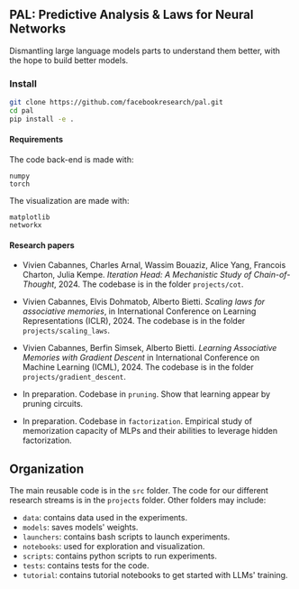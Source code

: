 ## PAL: Predictive Analysis & Laws for Neural Networks

Dismantling large language models parts to understand them better, with the hope to build better models.

### Install
```bash
git clone https://github.com/facebookresearch/pal.git
cd pal
pip install -e .
```

#### Requirements
The code back-end is made with:
```text
numpy
torch
```
The visualization are made with:
```text
matplotlib
networkx
```

#### Research papers
- Vivien Cabannes, Charles Arnal, Wassim Bouaziz, Alice Yang, Francois Charton, Julia Kempe. *Iteration Head: A Mechanistic Study of Chain-of-Thought*, 2024. The codebase is in the folder `projects/cot`.

- Vivien Cabannes, Elvis Dohmatob, Alberto Bietti. *Scaling laws for associative memories*, in International Conference on Learning Representations (ICLR), 2024. The codebase is in the folder `projects/scaling_laws`.

- Vivien Cabannes, Berfin Simsek, Alberto Bietti. *Learning Associative Memories with Gradient Descent* in International Conference on Machine Learning (ICML), 2024. The codebase is in the folder `projects/gradient_descent`.

- In preparation. Codebase in `pruning`.
Show that learning appear by pruning circuits.

- In preparation. Codebase in `factorization`.
Empirical study of memorization capacity of MLPs and their abilities to leverage hidden factorization.

## Organization
The main reusable code is in the `src` folder.
The code for our different research streams is in the `projects` folder.
Other folders may include:
- `data`: contains data used in the experiments.
- `models`: saves models' weights.
- `launchers`: contains bash scripts to launch experiments.
- `notebooks`: used for exploration and visualization.
- `scripts`: contains python scripts to run experiments.
- `tests`: contains tests for the code.
- `tutorial`: contains tutorial notebooks to get started with LLMs' training.
